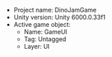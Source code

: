 <!-- UNITY CODE ASSIST INSTRUCTIONS START -->
- Project name: DinoJamGame
- Unity version: Unity 6000.0.33f1
- Active game object:
  - Name: GameUI
  - Tag: Untagged
  - Layer: UI
<!-- UNITY CODE ASSIST INSTRUCTIONS END -->